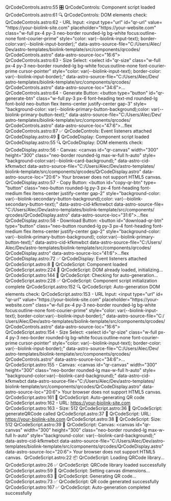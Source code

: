 QrCodeControls.astro:55 🎛️ QrCodeControls: Component script loaded
QrCodeControls.astro:61 🔍 QrCodeControls: DOM elements check:
QrCodeControls.astro:62   - URL Input: <input type=​"url" id=​"qr-url" value=​"https:​/​/​your-biolink-site.com" placeholder=​"https:​/​/​your-website.com" class=​"w-full px-4 py-3 neo-border rounded-lg bg-white focus:​outline-none font-courier-prime" style=​"color:​ var(--biolink-input-text)​;​ border-color:​ var(--biolink-input-border)​;​" data-astro-source-file=​"C:​/​Users/​Alec/​Dev/​astro-templates/​biolink-template/​src/​components/​qrcodes/​QrCodeControls.astro" data-astro-source-loc=​"16:​6">​
QrCodeControls.astro:63   - Size Select: <select id=​"qr-size" class=​"w-full px-4 py-3 neo-border rounded-lg bg-white focus:​outline-none font-courier-prime cursor-pointer" style=​"color:​ var(--biolink-input-text)​;​ border-color:​ var(--biolink-input-border)​;​" data-astro-source-file=​"C:​/​Users/​Alec/​Dev/​astro-templates/​biolink-template/​src/​components/​qrcodes/​QrCodeControls.astro" data-astro-source-loc=​"34:​6">​…​</select>​
QrCodeControls.astro:64   - Generate Button: <button type=​"button" id=​"qr-generate-btn" class=​"w-full py-3 px-6 font-heading text-md rounded-lg font-bold neo-button flex items-center justify-center gap-3" style=​"background-color:​ var(--biolink-primary-button-background)​;​ color:​ var(--biolink-primary-button-text)​;​" data-astro-source-file=​"C:​/​Users/​Alec/​Dev/​astro-templates/​biolink-template/​src/​components/​qrcodes/​QrCodeControls.astro" data-astro-source-loc=​"47:​6">​…​</button>​flex
QrCodeControls.astro:87 ✅ QrCodeControls: Event listeners attached
QrCodeDisplay.astro:49 🎨 QrCodeDisplay: Component script loaded
QrCodeDisplay.astro:55 🔍 QrCodeDisplay: DOM elements check:
QrCodeDisplay.astro:56   - Canvas: <canvas id=​"qr-canvas" width=​"300" height=​"300" class=​"neo-border rounded-lg max-w-full h-auto" style=​"background-color:​ var(--biolink-card-background)​;​" data-astro-cid-kfkmwbct data-astro-source-file=​"C:​/​Users/​Alec/​Dev/​astro-templates/​biolink-template/​src/​components/​qrcodes/​QrCodeDisplay.astro" data-astro-source-loc=​"20:​6">​ Your browser does not support HTML5 canvas. ​</canvas>​
QrCodeDisplay.astro:57   - Copy Button: <button id=​"copy-qr-btn" type=​"button" class=​"neo-button rounded-lg py-3 px-4 font-heading font-medium flex items-center justify-center gap-2" style=​"background-color:​ var(--biolink-secondary-button-background)​;​ color:​ var(--biolink-secondary-button-text)​;​" data-astro-cid-kfkmwbct data-astro-source-file=​"C:​/​Users/​Alec/​Dev/​astro-templates/​biolink-template/​src/​components/​qrcodes/​QrCodeDisplay.astro" data-astro-source-loc=​"31:​6">​…​</button>​flex
QrCodeDisplay.astro:58   - Download Button: <button id=​"download-qr-btn" type=​"button" class=​"neo-button rounded-lg py-3 px-4 font-heading font-medium flex items-center justify-center gap-2" style=​"background-color:​ var(--biolink-primary-button-background)​;​ color:​ var(--biolink-primary-button-text)​;​" data-astro-cid-kfkmwbct data-astro-source-file=​"C:​/​Users/​Alec/​Dev/​astro-templates/​biolink-template/​src/​components/​qrcodes/​QrCodeDisplay.astro" data-astro-source-loc=​"41:​6">​…​</button>​flex
QrCodeDisplay.astro:72 ✅ QrCodeDisplay: Event listeners attached
QrCodeScript.astro:8 🚀 QrCodeScript: Component loaded
QrCodeScript.astro:224 🎯 QrCodeScript: DOM already loaded, initializing...
QrCodeScript.astro:144 🔄 QrCodeScript: Checking for auto-generation...
QrCodeScript.astro:228 ✅ QrCodeScript: Component script initialization complete
QrCodeScript.astro:152 🔍 QrCodeScript: Auto-generation DOM elements check:
QrCodeScript.astro:153   - URL Input: <input type=​"url" id=​"qr-url" value=​"https:​/​/​your-biolink-site.com" placeholder=​"https:​/​/​your-website.com" class=​"w-full px-4 py-3 neo-border rounded-lg bg-white focus:​outline-none font-courier-prime" style=​"color:​ var(--biolink-input-text)​;​ border-color:​ var(--biolink-input-border)​;​" data-astro-source-file=​"C:​/​Users/​Alec/​Dev/​astro-templates/​biolink-template/​src/​components/​qrcodes/​QrCodeControls.astro" data-astro-source-loc=​"16:​6">​
QrCodeScript.astro:154   - Size Select: <select id=​"qr-size" class=​"w-full px-4 py-3 neo-border rounded-lg bg-white focus:​outline-none font-courier-prime cursor-pointer" style=​"color:​ var(--biolink-input-text)​;​ border-color:​ var(--biolink-input-border)​;​" data-astro-source-file=​"C:​/​Users/​Alec/​Dev/​astro-templates/​biolink-template/​src/​components/​qrcodes/​QrCodeControls.astro" data-astro-source-loc=​"34:​6">​…​</select>​
QrCodeScript.astro:155   - Canvas: <canvas id=​"qr-canvas" width=​"300" height=​"300" class=​"neo-border rounded-lg max-w-full h-auto" style=​"background-color:​ var(--biolink-card-background)​;​" data-astro-cid-kfkmwbct data-astro-source-file=​"C:​/​Users/​Alec/​Dev/​astro-templates/​biolink-template/​src/​components/​qrcodes/​QrCodeDisplay.astro" data-astro-source-loc=​"20:​6">​ Your browser does not support HTML5 canvas. ​</canvas>​
QrCodeScript.astro:161 🚀 QrCodeScript: Auto-generating QR code
QrCodeScript.astro:162   - URL: https://your-biolink-site.com
QrCodeScript.astro:163   - Size: 512
QrCodeScript.astro:36 🔄 QrCodeScript: generateQRCode called
QrCodeScript.astro:37 📝 QrCodeScript: URL: https://your-biolink-site.com
QrCodeScript.astro:38 📏 QrCodeScript: Size: 512
QrCodeScript.astro:39 🎨 QrCodeScript: Canvas: <canvas id=​"qr-canvas" width=​"300" height=​"300" class=​"neo-border rounded-lg max-w-full h-auto" style=​"background-color:​ var(--biolink-card-background)​;​" data-astro-cid-kfkmwbct data-astro-source-file=​"C:​/​Users/​Alec/​Dev/​astro-templates/​biolink-template/​src/​components/​qrcodes/​QrCodeDisplay.astro" data-astro-source-loc=​"20:​6">​ Your browser does not support HTML5 canvas. ​</canvas>​
QrCodeScript.astro:22 📦 QrCodeScript: Loading QRCode library...
QrCodeScript.astro:26 ✅ QrCodeScript: QRCode library loaded successfully
QrCodeScript.astro:59 🎨 QrCodeScript: Setting canvas dimensions...
QrCodeScript.astro:63 🎯 QrCodeScript: Generating QR code...
QrCodeScript.astro:73 ✅ QrCodeScript: QR code generated successfully
QrCodeScript.astro:167 ✅ QrCodeScript: Auto-generation completed successfully
